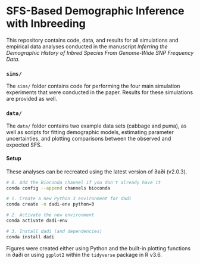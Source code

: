 # SFS-Based Demographic Inference with Inbreeding

This repository contains code, data, and results for all simulations and empirical
data analyses conducted in the manuscript *Inferring the Demographic History of
Inbred Species From Genome-Wide SNP Frequency Data*.

### `sims/`

The `sims/` folder contains code for performing the four main simulation experiments that
were conducted in the paper. Results for these simulations are provided as well.

### `data/`

The `data/` folder contains two example data sets (cabbage and puma), as well as
scripts for fitting demographic models, estimating parameter uncertainties, and plotting
comparisons between the observed and expected SFS.

#### Setup

These analyses can be recreated using the latest version of ∂a∂i (v2.0.3). 

```bash
# 0. Add the Bioconda channel if you don't already have it
conda config --append channels bioconda

# 1. Create a new Python 3 environment for dadi
conda create -n dadi-env python=3

# 2. Activate the new environment
conda activate dadi-env

# 3. Install dadi (and dependencies)
conda install dadi
```

Figures were created either using Python and the built-in plotting functions in ∂a∂i or
using `ggplot2` within the `tidyverse` package in R v3.6.